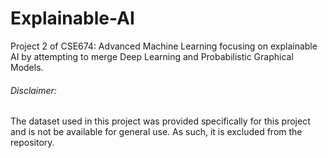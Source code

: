 # Explainable-AI

Project 2 of CSE674: Advanced Machine Learning focusing on explainable AI by attempting to merge Deep Learning and
Probabilistic Graphical Models.

###### Disclaimer:
The dataset used in this project was provided specifically for this project and is not be available for general use.
As such, it is excluded from the repository.